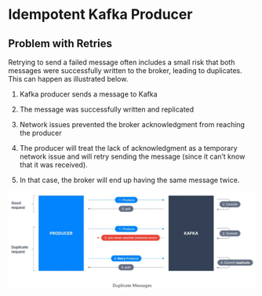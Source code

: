 # Idempotent Kafka Producer

## Problem with Retries

Retrying to send a failed message often includes a small risk that both messages were successfully written to the broker, leading to duplicates. This can happen as illustrated below.

1. Kafka producer sends a message to Kafka

2. The message was successfully written and replicated

3. Network issues prevented the broker acknowledgment from reaching the producer

4. The producer will treat the lack of acknowledgment as a temporary network issue and will retry sending the message (since it can’t know that it was received).

5. In that case, the broker will end up having the same message twice.

!["Duplicate message scenario"](images/idempotent-producer/duplicate-message.jpg)

